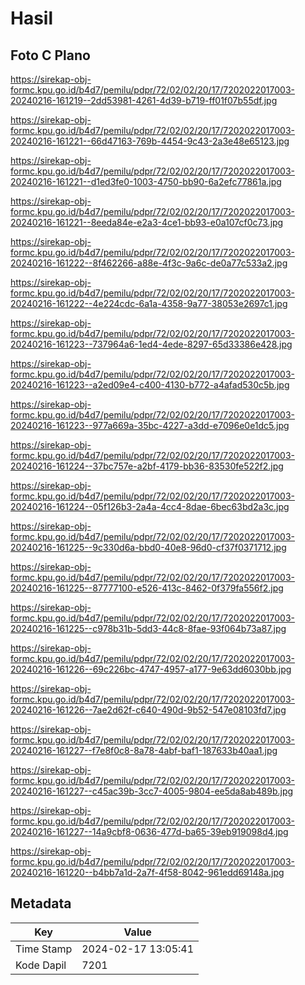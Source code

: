 # Hasil

## Foto C Plano

https://sirekap-obj-formc.kpu.go.id/b4d7/pemilu/pdpr/72/02/02/20/17/7202022017003-20240216-161219--2dd53981-4261-4d39-b719-ff01f07b55df.jpg

https://sirekap-obj-formc.kpu.go.id/b4d7/pemilu/pdpr/72/02/02/20/17/7202022017003-20240216-161221--66d47163-769b-4454-9c43-2a3e48e65123.jpg

https://sirekap-obj-formc.kpu.go.id/b4d7/pemilu/pdpr/72/02/02/20/17/7202022017003-20240216-161221--d1ed3fe0-1003-4750-bb90-6a2efc77861a.jpg

https://sirekap-obj-formc.kpu.go.id/b4d7/pemilu/pdpr/72/02/02/20/17/7202022017003-20240216-161221--8eeda84e-e2a3-4ce1-bb93-e0a107cf0c73.jpg

https://sirekap-obj-formc.kpu.go.id/b4d7/pemilu/pdpr/72/02/02/20/17/7202022017003-20240216-161222--8f462266-a88e-4f3c-9a6c-de0a77c533a2.jpg

https://sirekap-obj-formc.kpu.go.id/b4d7/pemilu/pdpr/72/02/02/20/17/7202022017003-20240216-161222--4e224cdc-6a1a-4358-9a77-38053e2697c1.jpg

https://sirekap-obj-formc.kpu.go.id/b4d7/pemilu/pdpr/72/02/02/20/17/7202022017003-20240216-161223--737964a6-1ed4-4ede-8297-65d33386e428.jpg

https://sirekap-obj-formc.kpu.go.id/b4d7/pemilu/pdpr/72/02/02/20/17/7202022017003-20240216-161223--a2ed09e4-c400-4130-b772-a4afad530c5b.jpg

https://sirekap-obj-formc.kpu.go.id/b4d7/pemilu/pdpr/72/02/02/20/17/7202022017003-20240216-161223--977a669a-35bc-4227-a3dd-e7096e0e1dc5.jpg

https://sirekap-obj-formc.kpu.go.id/b4d7/pemilu/pdpr/72/02/02/20/17/7202022017003-20240216-161224--37bc757e-a2bf-4179-bb36-83530fe522f2.jpg

https://sirekap-obj-formc.kpu.go.id/b4d7/pemilu/pdpr/72/02/02/20/17/7202022017003-20240216-161224--05f126b3-2a4a-4cc4-8dae-6bec63bd2a3c.jpg

https://sirekap-obj-formc.kpu.go.id/b4d7/pemilu/pdpr/72/02/02/20/17/7202022017003-20240216-161225--9c330d6a-bbd0-40e8-96d0-cf37f0371712.jpg

https://sirekap-obj-formc.kpu.go.id/b4d7/pemilu/pdpr/72/02/02/20/17/7202022017003-20240216-161225--87777100-e526-413c-8462-0f379fa556f2.jpg

https://sirekap-obj-formc.kpu.go.id/b4d7/pemilu/pdpr/72/02/02/20/17/7202022017003-20240216-161225--c978b31b-5dd3-44c8-8fae-93f064b73a87.jpg

https://sirekap-obj-formc.kpu.go.id/b4d7/pemilu/pdpr/72/02/02/20/17/7202022017003-20240216-161226--69c226bc-4747-4957-a177-9e63dd6030bb.jpg

https://sirekap-obj-formc.kpu.go.id/b4d7/pemilu/pdpr/72/02/02/20/17/7202022017003-20240216-161226--7ae2d62f-c640-490d-9b52-547e08103fd7.jpg

https://sirekap-obj-formc.kpu.go.id/b4d7/pemilu/pdpr/72/02/02/20/17/7202022017003-20240216-161227--f7e8f0c8-8a78-4abf-baf1-187633b40aa1.jpg

https://sirekap-obj-formc.kpu.go.id/b4d7/pemilu/pdpr/72/02/02/20/17/7202022017003-20240216-161227--c45ac39b-3cc7-4005-9804-ee5da8ab489b.jpg

https://sirekap-obj-formc.kpu.go.id/b4d7/pemilu/pdpr/72/02/02/20/17/7202022017003-20240216-161227--14a9cbf8-0636-477d-ba65-39eb919098d4.jpg

https://sirekap-obj-formc.kpu.go.id/b4d7/pemilu/pdpr/72/02/02/20/17/7202022017003-20240216-161220--b4bb7a1d-2a7f-4f58-8042-961edd69148a.jpg


## Metadata

| Key        | Value               |
| ---------- | ------------------- |
| Time Stamp | 2024-02-17 13:05:41 |
| Kode Dapil | 7201                |



